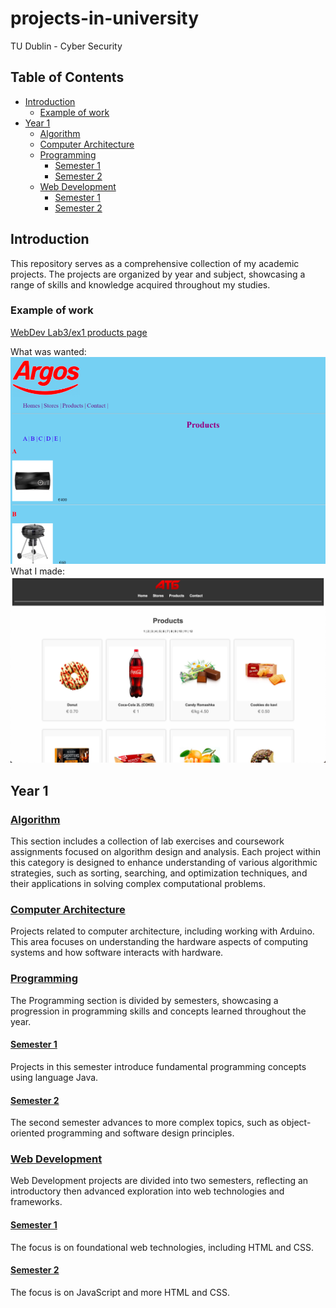 # projects-in-university
TU Dublin - Cyber Security

## Table of Contents

- [Introduction](#introduction)
  - [Example of work](#Example-of-work)
- [Year 1](#year-1)
  - [Algorithm](#algorithm)
  - [Computer Architecture](#computer-architecture)
  - [Programming](#programming)
    - [Semester 1](#semester-1)
    - [Semester 2](#semester-2)
  - [Web Development](#web-development)
    - [Semester 1](#semester-1-1)
    - [Semester 2](#semester-2-1)

## Introduction

This repository serves as a comprehensive collection of my academic projects. The projects are organized by year and subject, showcasing a range of skills and knowledge acquired throughout my studies.

### Example of work

[WebDev Lab3/ex1 products page](/Year1/WebDev/Sem1/Lab3/lab03ex1/)

What was wanted:
![Project Screenshot](/Year1/WebDev/Examples/Sem1/Lab3/Wanted%20Result.png)
What I made:
![Project Screenshot](/Year1/WebDev/Examples/Sem1/Lab3/My%20Result.png)

## Year 1

### [Algorithm](/Year1/Algorithm)

This section includes a collection of lab exercises and coursework assignments focused on algorithm design and analysis. Each project within this category is designed to enhance understanding of various algorithmic strategies, such as sorting, searching, and optimization techniques, and their applications in solving complex computational problems.

### [Computer Architecture](/Year1/ComputerAchitecture)

Projects related to computer architecture, including working with Arduino. This area focuses on understanding the hardware aspects of computing systems and how software interacts with hardware.

### [Programming](/Year1/Programming)

The Programming section is divided by semesters, showcasing a progression in programming skills and concepts learned throughout the year.

#### [Semester 1](/Year1/Programming/Sem1)

Projects in this semester introduce fundamental programming concepts using language Java.

#### [Semester 2](/Year1/Programming/Sem2)

The second semester advances to more complex topics, such as object-oriented programming and software design principles.

### [Web Development](/Year1/WebDev)

Web Development projects are divided into two semesters, reflecting an introductory then advanced exploration into web technologies and frameworks.

#### [Semester 1](/Year1/WebDev/Sem1)

The focus is on foundational web technologies, including HTML and CSS.

#### [Semester 2](/Year1/WebDev/Sem2)

The focus is on JavaScript and more HTML and CSS.
